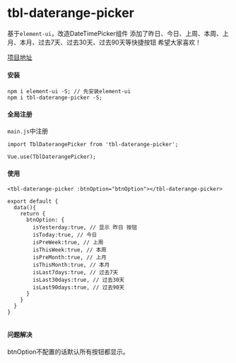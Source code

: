 # tbl-daterange-picker
基于`element-ui`，改造DateTimePicker组件
添加了昨日、今日、上周、本周、上月、本月、过去7天、过去30天、过去90天等快捷按钮
希望大家喜欢！

[项目地址](https://github.com/Dspecial/tbl-daterange-picker.git)

#### 安装

```
npm i element-ui -S; // 先安装element-ui
npm i tbl-daterange-picker -S;
```

#### 全局注册

`main.js`中注册

```
import TblDaterangePicker from 'tbl-daterange-picker';

Vue.use(TblDaterangePicker);
```

#### 使用

```
<tbl-daterange-picker :btnOption="btnOption"></tbl-daterange-picker>

export default {
  data(){
    return {
      btnOption: {
        isYesterday:true, // 显示 昨日 按钮
        isToday:true, // 今日
        isPreWeek:true, // 上周
        isThisWeek:true, // 本周
        isPreMonth:true, // 上月
        isThisMonth:true, // 本月
        isLast7days:true, // 过去7天
        isLast30days:true, // 过去30天
        isLast90days:true, // 过去90天
      }
    }
  }
}
	
```

#### 问题解决

btnOption不配置的话默认所有按钮都显示。


